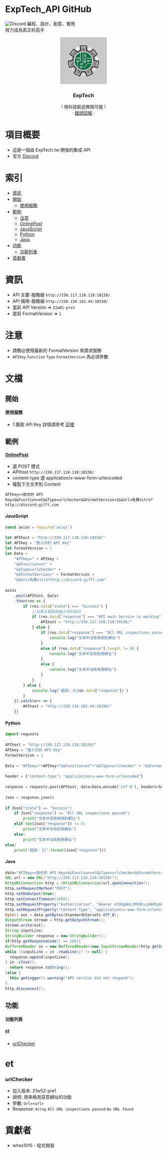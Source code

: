 # ExpTech_API GitHub
<img alt="Discord" src="https://img.shields.io/discord/857181425908318218">
編程、設計、創意、實用
<br>
努力成為真正的高手
<br />
<p align="center">
  <a href="https://github.com/ExpTech-tw/Example/">
    <img src="image/ExpTech.png" alt="ExpTech" width="150" height="150">
  </a>
  <h3 align="center">ExpTech</h3>
  <p align="center">
    ! 用科技創造無限可能 !
    <br />
    ·
    <a href="https://github.com/ExpTech-tw/Example/issues">錯誤回報</a>
    ·
  </p>
</p>

# 項目概要
* 這是一個由 ExpTech.tw 開發的集成 API
* 官方 [Discord](https://discord.gg/rkPu3msUf3)

# 索引
- [資訊](#資訊)
- [開始](#開始)
  - [使用服務](#使用服務)
- [範例](#範例)
  - [注意](#注意)
  - [OnlinePost](#OnlinePost)
  - [JavaScript](#JavaScript)
  - [Python](#Python)
  - [Java](#Java)
- [功能](#功能)
  - [功能列表](#功能列表)
- [貢獻者](#貢獻者)

# 資訊
- API 主要-服務器 ```http://150.117.110.118:10150/```
- API 備用-服務器 ```http://220.134.162.44:10150/```
- 當前 API Version => ```22w01-pre1```
- 當前 FormatVersion => ```1```

# 注意
- 請務必使用最新的 FormatVersion 來請求服務
- ```APIkey``` ```Function``` ```Type``` ```FormatVersion``` 為必須參數

# 文檔
## 開始
#### 使用服務
* 1.獲取 API Key 詳情請參考 [這裡](https://github.com/ExpTechTW/ExpTech_Discord_Bot)

## 範例
#### [OnlinePost](https://reqbin.com/)
- 選 POST 模式
- APIhost 
```http://150.117.110.118:10150/```
- content-type 選 application/x-www-form-urlencoded
- 複製下方文字到 Content
```
APIkey=<放你的 API Key>&&Function=et&&Type=urlchecker&&FormatVersion=1&&Url=免費nitro?http://discord-gifft.com
```

#### JavaScript
```javascript
const axios = require('axios')

let APIhost = "http://150.117.110.118:10150/"
let APIkey = "放入你的 API Key"
let FormatVersion = 1
let Data =
    "APIkey=" + APIkey +
    "&&Function=et" +
    "&&Type=urlchecker" +
    "&&FormatVersion=" + FormatVersion +
    "&&Url=免費nitro?http://discord-gifft.com"

axios
    .post(APIhost, Data)
    .then(res => {
        if (res.data["state"] === "Success") {
            //如果主要服務器正常則換回
            if (res.data["response"] === "API main Service is working") {
                APIhost = "http://150.117.110.118:10150/"
            } else {
                if (res.data["response"] === "All URL inspections passed") {
                    console.log("文本中沒有檢測到網址")
                }
                else if (res.data["response"].lenght != 0) {
                    console.log("文本中含有危險網址")
                }
                else {
                    console.log("文本中沒有危險網址")
                }
            }
        } else {
            console.log(`錯誤: ${res.data["response"]}`)
        }
    }).catch(err => {
        APIhost = "http://220.134.162.44:10150/"
    })
```

#### Python
```python
import requests

APIhost = "http://150.117.110.118:10150/"
APIkey = "放入你的 API Key"
FormatVersion = 1

Data = "APIkey="+APIkey+"&&Function=et"+"&&Type=urlchecker" + "&&FormatVersion=" + FormatVersion + "&&Url=免費nitro?http://discord-gifft.com"

header = {"content-type": "application/x-www-form-urlencoded"}

response = requests.post(APIhost, data=Data.encode('utf-8'), headers=header, verify=False)

Json = response.json()

if Json["state"] == "Success":
    if Json["response"] == "All URL inspections passed":
        print("文本中沒有檢測到網址")
    elif len(Json["response"]) != 0:
        print("文本中含有危險網址")
    else:
        print("文本中沒有危險網址")
else:
    print("錯誤: {}".format(Json["response"]))

```

#### Java
```java
data="APIkey=<放你的 API Key>&&Function=et&&Type=urlchecker&&FormatVersion=1&&Url=免費nitro?http://discord-gifft.com"
URL url = new URL("http://150.117.110.118:10150/");
HttpURLConnection http = (HttpURLConnection)url.openConnection();
http.setRequestMethod("POST");
http.setDoOutput(true);
http.setConnectTimeout(1000);
http.setRequestProperty("Authorization", "Bearer mt0dgHmLJMVQhvjpNXDyA83vA_PxH23Y");
http.setRequestProperty("Content-Type", "application/x-www-form-urlencoded");
byte[] out = data.getBytes(StandardCharsets.UTF_8);
OutputStream stream = http.getOutputStream();
stream.write(out);
String inputLine;
StringBuilder response = new StringBuilder();
if(http.getResponseCode() == 200){
BufferedReader in = new BufferedReader(new InputStreamReader(http.getInputStream()));
while ((inputLine = in .readLine()) != null) {
  response.append(inputLine);
} in .close();
  return response.toString();
}else {
  this.getLogger().warning("API service did not respond");
}
http.disconnect();
```

## 功能
#### 功能列表
##### [et](#et)
- [urlChecker](#urlchecker)

# et
### urlChecker
- 加入版本: 21w52-pre1
- 說明: 用來檢測惡意網址的功能
- 參數: ```Url=<url>```
- Response: ```Array``` ```All URL inspections passed``` ```No URL found```

# 貢獻者
* whes1015 - 程式開發
